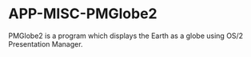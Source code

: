 # APP-MISC-PMGlobe2
PMGlobe2 is a program which displays the Earth as a globe using OS/2 Presentation Manager. 
